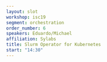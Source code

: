 ```yaml
---
layout: slot
workshop: isc19
segment: orchestration
order_number: 6
speakers: Eduardo/Michael
affiliation: Sylabs
title: Slurm Operator for Kubernetes
start: "14:30"
---
```

